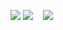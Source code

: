 ![](http://github-profile-summary-cards.vercel.app/api/cards/profile-details?username=bruma1994&theme=default) 
![](http://github-profile-summary-cards.vercel.app/api/cards/repos-per-language?username=bruma1994&theme=default) 
&nbsp;&nbsp;&nbsp;![](http://github-profile-summary-cards.vercel.app/api/cards/stats?username=bruma1994&theme=default)
